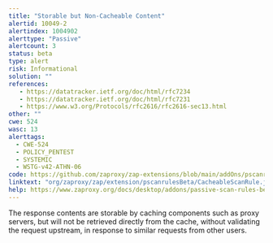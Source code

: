 ```yaml
---
title: "Storable but Non-Cacheable Content"
alertid: 10049-2
alertindex: 1004902
alerttype: "Passive"
alertcount: 3
status: beta
type: alert
risk: Informational
solution: ""
references:
   - https://datatracker.ietf.org/doc/html/rfc7234
   - https://datatracker.ietf.org/doc/html/rfc7231
   - https://www.w3.org/Protocols/rfc2616/rfc2616-sec13.html
other: ""
cwe: 524
wasc: 13
alerttags: 
  - CWE-524
  - POLICY_PENTEST
  - SYSTEMIC
  - WSTG-v42-ATHN-06
code: https://github.com/zaproxy/zap-extensions/blob/main/addOns/pscanrulesBeta/src/main/java/org/zaproxy/zap/extension/pscanrulesBeta/CacheableScanRule.java
linktext: "org/zaproxy/zap/extension/pscanrulesBeta/CacheableScanRule.java"
help: https://www.zaproxy.org/docs/desktop/addons/passive-scan-rules-beta/#id-10049
---
```

The response contents are storable by caching components such as proxy servers, but will not be retrieved directly from the cache, without validating the request upstream, in response to similar requests from other users.
